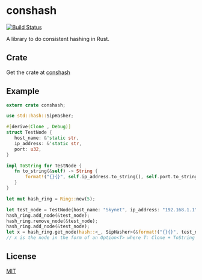 # conshash

[![Build Status](https://travis-ci.org/skeuomorf/conshash.svg?branch=master)](https://travis-ci.org/skeuomorf/conshash)

A library to do consistent hashing in Rust.

## Crate
Get the crate at [conshash](https://crates.io/crates/conshash)

## Example

 ```Rust
extern crate conshash;

use std::hash::SipHasher;

#[derive(Clone , Debug)]
struct TestNode {
    host_name: &'static str,
    ip_address: &'static str,
    port: u32,
}

impl ToString for TestNode {
    fn to_string(&self) -> String {
        format!("{}{}", self.ip_address.to_string(), self.port.to_string())
    }
}

let mut hash_ring = Ring::new(5);

let test_node = TestNode{host_name: "Skynet", ip_address: "192.168.1.1", port: 42};
hash_ring.add_node(&test_node);
hash_ring.remove_node(&test_node);
hash_ring.add_node(&test_node);
let x = hash_ring.get_node(hash::<_, SipHasher>(&format!("{}{}", test_node.to_string(), 0.to_string())));
// x is the node in the form of an Option<T> where T: Clone + ToString + Debug
```

## License
[MIT](./LICENSE)
